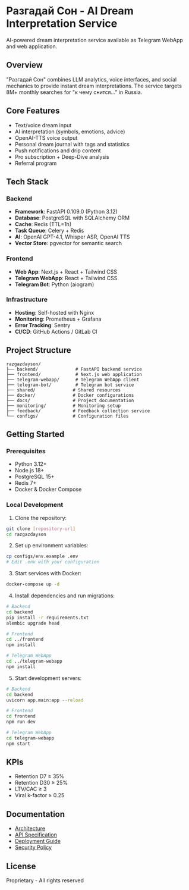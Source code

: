 # Разгадай Сон - AI Dream Interpretation Service

AI-powered dream interpretation service available as Telegram WebApp and web application.

## Overview

"Разгадай Сон" combines LLM analytics, voice interfaces, and social mechanics to provide instant dream interpretations. The service targets 8M+ monthly searches for "к чему снится..." in Russia.

## Core Features

- Text/voice dream input
- AI interpretation (symbols, emotions, advice)
- OpenAI-TTS voice output
- Personal dream journal with tags and statistics
- Push notifications and drip content
- Pro subscription + Deep-Dive analysis
- Referral program

## Tech Stack

### Backend
- **Framework**: FastAPI 0.109.0 (Python 3.12)
- **Database**: PostgreSQL with SQLAlchemy ORM
- **Cache**: Redis (TTL=1h)
- **Task Queue**: Celery + Redis
- **AI**: OpenAI GPT-4.1, Whisper ASR, OpenAI TTS
- **Vector Store**: pgvector for semantic search

### Frontend
- **Web App**: Next.js + React + Tailwind CSS
- **Telegram WebApp**: React + Tailwind CSS
- **Telegram Bot**: Python (aiogram)

### Infrastructure
- **Hosting**: Self-hosted with Nginx
- **Monitoring**: Prometheus + Grafana
- **Error Tracking**: Sentry
- **CI/CD**: GitHub Actions / GitLab CI

## Project Structure

```
razgazdayson/
├── backend/              # FastAPI backend service
├── frontend/             # Next.js web application
├── telegram-webapp/      # Telegram WebApp client
├── telegram-bot/         # Telegram bot service
├── shared/              # Shared resources
├── docker/              # Docker configurations
├── docs/                # Project documentation
├── monitoring/          # Monitoring setup
├── feedback/            # Feedback collection service
└── configs/             # Configuration files
```

## Getting Started

### Prerequisites
- Python 3.12+
- Node.js 18+
- PostgreSQL 15+
- Redis 7+
- Docker & Docker Compose

### Local Development

1. Clone the repository:
```bash
git clone [repository-url]
cd razgazdayson
```

2. Set up environment variables:
```bash
cp configs/env.example .env
# Edit .env with your configuration
```

3. Start services with Docker:
```bash
docker-compose up -d
```

4. Install dependencies and run migrations:
```bash
# Backend
cd backend
pip install -r requirements.txt
alembic upgrade head

# Frontend
cd ../frontend
npm install

# Telegram WebApp
cd ../telegram-webapp
npm install
```

5. Start development servers:
```bash
# Backend
cd backend
uvicorn app.main:app --reload

# Frontend
cd frontend
npm run dev

# Telegram WebApp
cd telegram-webapp
npm start
```

## KPIs

- Retention D7 ≥ 35%
- Retention D30 ≥ 25%
- LTV/CAC ≥ 3
- Viral k-factor ≥ 0.25

## Documentation

- [Architecture](docs/architecture.md)
- [API Specification](docs/api_specification.md)
- [Deployment Guide](docs/deployment.md)
- [Security Policy](docs/security_policy.md)

## License

Proprietary - All rights reserved